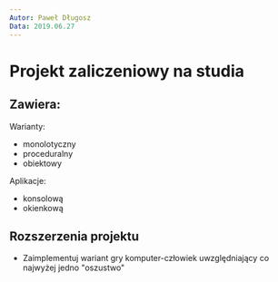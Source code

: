 ```yaml
---
Autor: Paweł Długosz
Data: 2019.06.27
---
```


# Projekt zaliczeniowy na studia

## Zawiera:

Warianty:
- monolotyczny
- proceduralny
- obiektowy

Aplikacje:
- konsolową
- okienkową

## Rozszerzenia projektu
- Zaimplementuj wariant gry komputer-człowiek uwzględniający co najwyżej jedno "oszustwo"



